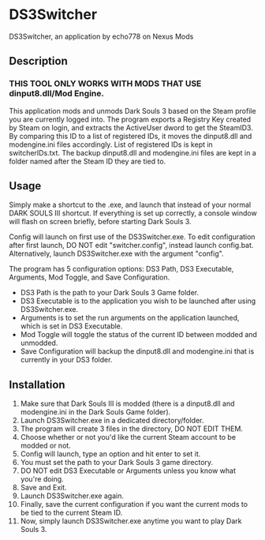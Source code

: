 # DS3Switcher

DS3Switcher, an application by echo778 on Nexus Mods

## Description

### THIS TOOL ONLY WORKS WITH MODS THAT USE dinput8.dll/Mod Engine.

This application mods and unmods Dark Souls 3 based on the Steam profile you are currently logged into. The program exports a Registry Key created by Steam on login, and extracts the ActiveUser dword to get the SteamID3. By comparing this ID to a list of registered IDs, it moves the dinput8.dll and modengine.ini files accordingly. List of registered IDs is kept in switcherIDs.txt. The backup dinput8.dll and modengine.ini files are kept in a folder named after the Steam ID they are tied to.

## Usage

Simply make a shortcut to the .exe, and launch that instead of your normal DARK SOULS III shortcut. If everything is set up correctly, a console window will flash on screen briefly, before starting Dark Souls 3.

Config will launch on first use of the DS3Switcher.exe. To edit configuration after first launch, DO NOT edit "switcher.config", instead launch config.bat. Alternatively, launch DS3Switcher.exe with the argument "config".

The program has 5 configuration options: DS3 Path, DS3 Executable, Arguments, Mod Toggle, and Save Configuration.
* DS3 Path is the path to your Dark Souls 3 Game folder.
* DS3 Executable is to the application you wish to be launched after using DS3Switcher.exe.
* Arguments is to set the run arguments on the application launched, which is set in DS3 Executable.
* Mod Toggle will toggle the status of the current ID between modded and unmodded.
* Save Configuration will backup the dinput8.dll and modengine.ini that is currently in your DS3 folder.

## Installation

1. Make sure that Dark Souls III is modded (there is a dinput8.dll and modengine.ini in the Dark Souls Game folder).
2. Launch DS3Switcher.exe in a dedicated directory/folder.
3. The program will create 3 files in the directory, DO NOT EDIT THEM.
4. Choose whether or not you'd like the current Steam account to be modded or not.
5. Config will launch, type an option and hit enter to set it.
6. You must set the path to your Dark Souls 3 game directory.
7. DO NOT edit DS3 Executable or Arguments unless you know what you're doing.
8. Save and Exit.
9. Launch DS3Switcher.exe again.
10. Finally, save the current configuration if you want the current mods to be tied to the current Steam ID.
11. Now, simply launch DS3Switcher.exe anytime you want to play Dark Souls 3.
